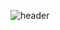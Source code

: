 ![header](https://capsule-render.vercel.app/api?type=soft&color=auto&height=200&section=header&text=capsule%20render&fontSize=90)
